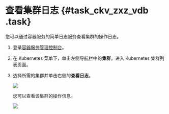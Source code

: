 # 查看集群日志 {#task_ckv_zxz_vdb .task}

您可以通过容器服务的简单日志服务查看集群的操作日志。

1.  登录[容器服务管理控制台](https://cs.console.aliyun.com)。 
2.  在 Kubernetes 菜单下，单击左侧导航栏中的**集群**，进入 Kubernetes 集群列表页面。 
3.  选择所需的集群并单击右侧的**查看日志**。 

    ![](http://static-aliyun-doc.oss-cn-hangzhou.aliyuncs.com/assets/img/6941/4685_zh-CN.png)

    您可以查看该集群的操作信息。

    ![](http://static-aliyun-doc.oss-cn-hangzhou.aliyuncs.com/assets/img/6941/4686_zh-CN.png)


